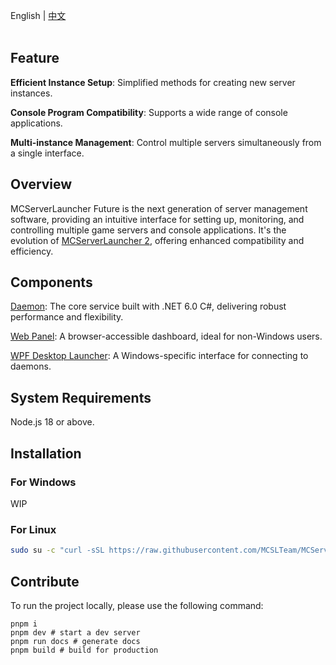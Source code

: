 English | [中文](https://github.com/MCSLTeam/MCServerLauncher-Future-Web/blob/main/README_ZH.md)  
</br>

## Feature

**Efficient Instance Setup**: Simplified methods for creating new server instances.

**Console Program Compatibility**: Supports a wide range of console applications.

**Multi-instance Management**: Control multiple servers simultaneously from a single interface.

## Overview

MCServerLauncher Future is the next generation of server management software, providing an intuitive interface for setting up, monitoring, and controlling multiple game servers and console applications. It's the evolution of [MCServerLauncher 2](https://github.com/MCSLTeam/MCSL2), offering enhanced compatibility and efficiency.

## Components

[Daemon](https://github.com/MCSLTeam/MCServerLauncher-Future/tree/master/MCServerLauncher.Daemon): The core service built with .NET 6.0 C#, delivering robust performance and flexibility.

[Web Panel](https://github.com/MCSLTeam/MCServerLauncher-Future-Web): A browser-accessible dashboard, ideal for non-Windows users.

[WPF Desktop Launcher](https://github.com/MCSLTeam/MCServerLauncher-Future/tree/master/MCServerLauncher.WPF): A Windows-specific interface for connecting to daemons.

## System Requirements

Node.js 18 or above.

## Installation

### For Windows

WIP

### For Linux

```bash
sudo su -c "curl -sSL https://raw.githubusercontent.com/MCSLTeam/MCServerLauncher-Future-Web/main/setup_en.sh | bash"
```

## Contribute

To run the project locally, please use the following command:

```shell
pnpm i
pnpm dev # start a dev server
pnpm run docs # generate docs
pnpm build # build for production
```
